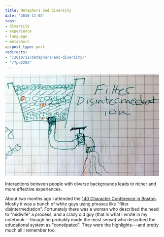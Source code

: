 ```yaml
---
title: Metaphors and diversity
date: '2010-11-02'
tags:
- diversity
- experience
- language
- metaphors
wp:post_type: post
redirects:
- "/2010/11/metaphors-and-diversity/"
- "/?p=2283"
---
```


![](2010-11-02-Metaphors-and-diversity/filter-disintermediation-500x329.jpg "filter-disintermediation")

Interactions between people with diverse backgrounds leads to richer and more effective experiences.

About two months ago I attended the [140 Character Conference in Boston](http://boston2010.140conf.com/schedule). Mostly it was a bunch of white guys using phrases like "filter disintermediation". Fortunately there was a woman who described the need to "midwife" a process, and a crazy old guy (that _is_ what I wrote in my notebook---though he probably made the most sense) who described the educational system as "constipated". They were the highlights---and pretty much all I remember too.
